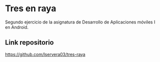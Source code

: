 # Tres en raya
Segundo ejercicio de la asignatura de Desarrollo de Aplicaciones móviles I en Android.

## Link repositorio
https://github.com/lservera03/tres-raya
